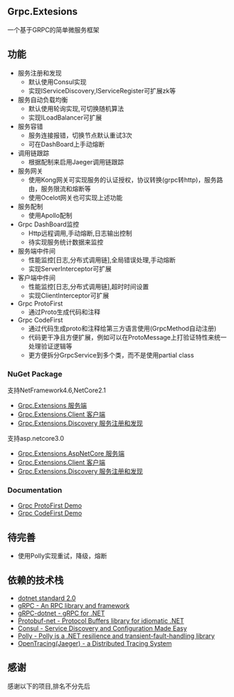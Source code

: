 ## Grpc.Extesions
一个基于GRPC的简单微服务框架

## 功能
- 服务注册和发现
    - 默认使用Consul实现
    - 实现IServiceDiscovery,IServiceRegister可扩展zk等
- 服务自动负载均衡
    - 默认使用轮询实现,可切换随机算法
    - 实现ILoadBalancer可扩展
- 服务容错
    - 服务连接报错，切换节点默认重试3次
    - 可在DashBoard上手动熔断
- 调用链跟踪
    - 根据配制来启用Jaeger调用链跟踪
- 服务网关
    - 使用Kong网关可实现服务的认证授权，协议转换(grpc转http)，服务路由，服务限流和熔断等
    - 使用Ocelot网关也可实现上述功能 
- 服务配制
    - 使用Apollo配制
- Grpc DashBoard监控
    - Http远程调用,手动熔断,日志输出控制
    - 待实现服务统计数据来监控
- 服务端中件间
    - 性能监控[日志,分布式调用链],全局错误处理,手动熔断
    - 实现ServerInterceptor可扩展	
- 客户端中件间
    - 性能监控[日志,分布式调用链],超时时间设置
    - 实现ClientInterceptor可扩展
- Grpc ProtoFirst
    - 通过Proto生成代码和注释
- Grpc CodeFirst
    - 通过代码生成proto和注释给第三方语言使用(GrpcMethod自动注册)
    - 代码更干净且方便扩展，例如可以在ProtoMessage上打验证特性来统一处理验证逻辑等
    - 更方便拆分GrpcService到多个类，而不是使用partial class

### NuGet Package
支持NetFramework4.6,NetCore2.1
- [Grpc.Extensions 服务端](https://www.nuget.org/packages/FM.Grpc.Extensions/)
- [Grpc.Extensions.Client 客户端](https://www.nuget.org/packages/FM.Grpc.Extensions.Client/)
- [Grpc.Extensions.Discovery 服务注册和发现](https://www.nuget.org/packages/FM.Grpc.Extensions.Discovery/)

支持asp.netcore3.0
- [Grpc.Extensions.AspNetCore 服务端](https://www.nuget.org/packages/FM.Grpc.Extensions.AspNetCore/)
- [Grpc.Extensions.Client 客户端](https://www.nuget.org/packages/FM.Grpc.Extensions.Client/)
- [Grpc.Extensions.Discovery 服务注册和发现](https://www.nuget.org/packages/FM.Grpc.Extensions.Discovery/)

### Documentation
- [Grpc ProtoFirst Demo](https://github.com/yileicn/Grpc.Extensions/tree/master/examples/Greeter)
- [Grpc CodeFirst Demo](https://github.com/yileicn/Grpc.Extensions/tree/master/examples/CodeFirst)



## 待完善
- 使用Polly实现重试，降级，熔断

## 依赖的技术栈
-  [dotnet standard 2.0]()
-  [gRPC - An RPC library and framework](https://github.com/grpc/grpc)
-  [gRPC-dotnet - gRPC for .NET](https://github.com/grpc/grpc-dotnet)
-  [Protobuf-net - Protocol Buffers library for idiomatic .NET](https://github.com/protobuf-net/protobuf-net)
-  [Consul - Service Discovery and Configuration Made Easy](https://consul.io)
-  [Polly - Polly is a .NET resilience and transient-fault-handling library](https://github.com/App-vNext/Polly)
-  [OpenTracing(Jaeger) - a Distributed Tracing System](https://github.com/jaegertracing/jaeger)

## 感谢
感谢以下的项目,排名不分先后
